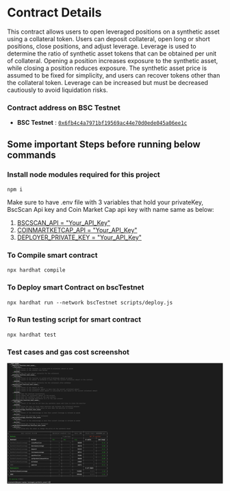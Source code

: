 # Contract Details

This contract allows users to open leveraged positions on a synthetic asset using a collateral token.
 Users can deposit collateral, open long or short positions, close positions, and adjust leverage.
 Leverage is used to determine the ratio of synthetic asset tokens that can be obtained per unit of collateral.
 Opening a position increases exposure to the synthetic asset, while closing a position reduces exposure.
 The synthetic asset price is assumed to be fixed for simplicity, and users can recover tokens other than the collateral token.
 Leverage can be increased but must be decreased cautiously to avoid liquidation risks.

 

 ### Contract address on BSC Testnet
 
- **BSC Testnet** : [`0x6fb4c4a7971bf19569ac44e70d0ede045a06ee1c`](https://testnet.bscscan.com/address/0x6fb4c4a7971bf19569ac44e70d0ede045a06ee1c)


## Some important Steps before running below commands

### Install node modules required for this project

```shell
npm i
```

Make sure to have .env file with 3 variables that hold your privateKey, BscScan Api key and Coin Market Cap api key with name same as below:

1. [BSCSCAN_API = "Your_API_Key"]()
2. [COINMARTKETCAP_API = "Your_API_Key"]()
3. [DEPLOYER_PRIVATE_KEY = "Your_API_Key"]()

### To Compile smart contract

```shell
npx hardhat compile
```

### To Deploy smart Contract on bscTestnet

```shell
npx hardhat run --network bscTestnet scripts/deploy.js
```

### To Run testing script for smart contract

```shell
npx hardhat test
```

### Test cases and gas cost screenshot

![Alt text](https://github.com/007aryansaini/leveraged_synthetic_asset/blob/main/TestCasesAndGasFees.png)
